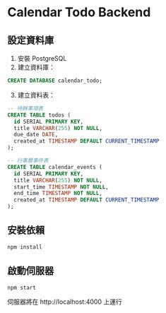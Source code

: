 # Calendar Todo Backend

## 設定資料庫

1. 安裝 PostgreSQL
2. 建立資料庫：
```sql
CREATE DATABASE calendar_todo;
```

3. 建立資料表：
```sql
-- 待辦事項表
CREATE TABLE todos (
  id SERIAL PRIMARY KEY,
  title VARCHAR(255) NOT NULL,
  due_date DATE,
  created_at TIMESTAMP DEFAULT CURRENT_TIMESTAMP
);

-- 行事曆事件表
CREATE TABLE calendar_events (
  id SERIAL PRIMARY KEY,
  title VARCHAR(255) NOT NULL,
  start_time TIMESTAMP NOT NULL,
  end_time TIMESTAMP NOT NULL,
  created_at TIMESTAMP DEFAULT CURRENT_TIMESTAMP
);
```

## 安裝依賴

```bash
npm install
```

## 啟動伺服器

```bash
npm start
```

伺服器將在 http://localhost:4000 上運行
